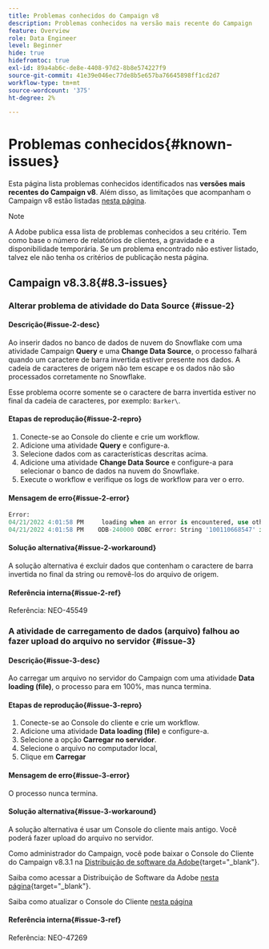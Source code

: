 ```yaml
---
title: Problemas conhecidos do Campaign v8
description: Problemas conhecidos na versão mais recente do Campaign
feature: Overview
role: Data Engineer
level: Beginner
hide: true
hidefromtoc: true
exl-id: 89a4ab6c-de8e-4408-97d2-8b8e574227f9
source-git-commit: 41e39e046ec77de8b5e657ba76645898ff1cd2d7
workflow-type: tm+mt
source-wordcount: '375'
ht-degree: 2%

---
```


# Problemas conhecidos{#known-issues}

Esta página lista problemas conhecidos identificados nas **versões mais recentes do Campaign v8**. Além disso, as limitações que acompanham o Campaign v8 estão listadas [nesta página](ac-guardrails.md).


>[!NOTE]
>
>A Adobe publica essa lista de problemas conhecidos a seu critério. Tem como base o número de relatórios de clientes, a gravidade e a disponibilidade temporária. Se um problema encontrado não estiver listado, talvez ele não tenha os critérios de publicação nesta página.

## Campaign v8.3.8{#8.3-issues}

### Alterar problema de atividade do Data Source {#issue-2}

#### Descrição{#issue-2-desc}

Ao inserir dados no banco de dados de nuvem do Snowflake com uma atividade Campaign **Query** e uma **Change Data Source**, o processo falhará quando um caractere de barra invertida estiver presente nos dados. A cadeia de caracteres de origem não tem escape e os dados não são processados corretamente no Snowflake.

Esse problema ocorre somente se o caractere de barra invertida estiver no final da cadeia de caracteres, por exemplo: `Barker\`.


#### Etapas de reprodução{#issue-2-repro}

1. Conecte-se ao Console do cliente e crie um workflow.
1. Adicione uma atividade **Query** e configure-a.
1. Selecione dados com as características descritas acima.
1. Adicione uma atividade **Change Data Source** e configure-a para selecionar o banco de dados na nuvem do Snowflake.
1. Execute o workflow e verifique os logs de workflow para ver o erro.


#### Mensagem de erro{#issue-2-error}

```sql
Error:
04/21/2022 4:01:58 PM     loading when an error is encountered, use other values such as 'SKIP_FILE' or 'CONTINUE' for the ON_ERROR option. For more information on loading options, please run 'info loading_data' in a SQL client. SQLState: 22000
04/21/2022 4:01:58 PM    ODB-240000 ODBC error: String '100110668547' is too long and would be truncated   File 'wkf1656797_21_1_3057430574#458516uploadPart0.chunk.gz', line 1, character 0   Row 90058, column "WKF1656797_21_1"["SCARRIER_ROUTE":13]   If you would like to continue
```

#### Solução alternativa{#issue-2-workaround}

A solução alternativa é excluir dados que contenham o caractere de barra invertida no final da string ou removê-los do arquivo de origem.


#### Referência interna{#issue-2-ref}

Referência: NEO-45549


### A atividade de carregamento de dados (arquivo) falhou ao fazer upload do arquivo no servidor {#issue-3}

#### Descrição{#issue-3-desc}

Ao carregar um arquivo no servidor do Campaign com uma atividade **Data loading (file)**, o processo para em 100%, mas nunca termina.

#### Etapas de reprodução{#issue-3-repro}

1. Conecte-se ao Console do cliente e crie um workflow.
1. Adicione uma atividade **Data loading (file)** e configure-a.
1. Selecione a opção **Carregar no servidor**.
1. Selecione o arquivo no computador local,
1. Clique em **Carregar**


#### Mensagem de erro{#issue-3-error}

O processo nunca termina.

#### Solução alternativa{#issue-3-workaround}

A solução alternativa é usar um Console do cliente mais antigo. Você poderá fazer upload do arquivo no servidor.

Como administrador do Campaign, você pode baixar o Console do Cliente do Campaign v8.3.1 na [Distribuição de software da Adobe](https://experience.adobe.com/#/downloads/content/software-distribution/en/campaign.html?1_group.propertyvalues.property=.%2Fjcr%3Acontent%2Fmetadata%2Fdc%3Aversion&amp;1_group.propertyvalues.operation=equals&amp;1_group.propertyvalues.0_values=target-version%3Acampaign%2F8&amp;orderby=%40jcr%3Acontent%2Fjcr%3AlastModified&amp;orderby.sort=desc&amp;layout=list&amp;p.offset=0&amp;p.limit=4){target="_blank"}.

Saiba como acessar a Distribuição de Software da Adobe [nesta página](https://experienceleague.adobe.com/docs/experience-cloud/software-distribution/home.html?lang=pt-BR){target="_blank"}.

Saiba como atualizar o Console do Cliente [nesta página](connect.md)

#### Referência interna{#issue-3-ref}

Referência: NEO-47269

